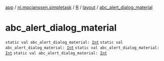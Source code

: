 [app](../../../index.md) / [nl.mpcjanssen.simpletask](../../index.md) / [R](../index.md) / [layout](index.md) / [abc_alert_dialog_material](.)

# abc_alert_dialog_material

`static val abc_alert_dialog_material: `[`Int`](https://kotlinlang.org/api/latest/jvm/stdlib/kotlin/-int/index.html)
`static val abc_alert_dialog_material: `[`Int`](https://kotlinlang.org/api/latest/jvm/stdlib/kotlin/-int/index.html)
`static val abc_alert_dialog_material: `[`Int`](https://kotlinlang.org/api/latest/jvm/stdlib/kotlin/-int/index.html)
`static val abc_alert_dialog_material: `[`Int`](https://kotlinlang.org/api/latest/jvm/stdlib/kotlin/-int/index.html)